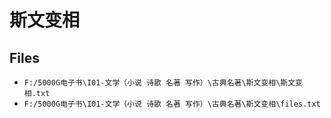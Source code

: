 # 斯文变相

## Files

- `F:/5000G电子书\I01-文学（小说 诗歌 名著 写作）\古典名著\斯文变相\斯文变相.txt`
- `F:/5000G电子书\I01-文学（小说 诗歌 名著 写作）\古典名著\斯文变相\files.txt`
